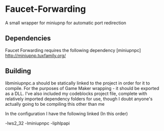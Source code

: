 Faucet-Forwarding
=================

A small wrapper for miniupnp for automatic port redirection

Dependencies
------------

Faucet Forwarding requires the following dependency
[miniupnpc] http://miniupnp.tuxfamily.org/

Building
------------
libminiupnpc.a should be statically linked to the project in order for it to compile.
For the purposes of Game Maker wrapping - it should be exported as a DLL. I've also included
my codeblocks project file, complete with relatively imported dependency folders for use, though
I doubt anyone's actually going to be compiling this other than me

In the configuration I have the following linked (In this order)

-lws2_32
-lminiupnpc
-liphlpapi